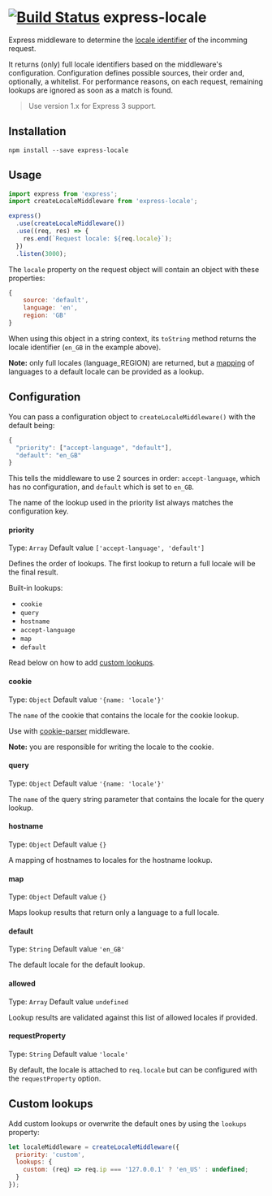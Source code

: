 [![Build Status](https://travis-ci.org/smhg/express-locale.png?branch=master)](https://travis-ci.org/smhg/express-locale)
express-locale
==============

Express middleware to determine the [locale identifier](https://en.wikipedia.org/wiki/Locale_(computer_software)) of the incomming request.

It returns (only) full locale identifiers based on the middleware's configuration. Configuration defines possible sources, their order and, optionally, a whitelist. For performance reasons, on each request, remaining lookups are ignored as soon as a match is found.

> Use version 1.x for Express 3 support.

## Installation
`npm install --save express-locale`

## Usage
```javascript
import express from 'express';
import createLocaleMiddleware from 'express-locale';

express()
  .use(createLocaleMiddleware())
  .use((req, res) => {
    res.end(`Request locale: ${req.locale}`);
  })
  .listen(3000);
```

The `locale` property on the request object will contain an object with these properties:
```javascript
{
	source: 'default',
	language: 'en',
	region: 'GB'
}
```
When using this object in a string context, its `toString` method returns the locale identifier (`en_GB` in the example above).

**Note:** only full locales (language_REGION) are returned, but a [mapping](#map) of languages to a default locale can be provided as a lookup.


## Configuration
You can pass a configuration object to `createLocaleMiddleware()` with the default being:
```javascript
{
  "priority": ["accept-language", "default"],
  "default": "en_GB"
}
```
This tells the middleware to use 2 sources in order: `accept-language`, which has no configuration, and `default` which is set to `en_GB`.

The name of the lookup used in the priority list always matches the configuration key.

#### priority
Type: `Array` Default value `['accept-language', 'default']`

Defines the order of lookups. The first lookup to return a full locale will be the final result.

Built-in lookups:
* `cookie`
* `query`
* `hostname`
* `accept-language`
* `map`
* `default`

Read below on how to add [custom lookups](#custom-lookups).

#### cookie
Type: `Object` Default value `'{name: 'locale'}'`

The `name` of the cookie that contains the locale for the cookie lookup.

Use with [cookie-parser](https://github.com/expressjs/cookie-parser) middleware.

**Note:** you are responsible for writing the locale to the cookie.

#### query
Type: `Object` Default value `'{name: 'locale'}'`

The `name` of the query string parameter that contains the locale for the query lookup.

#### hostname
Type: `Object` Default value `{}`

A mapping of hostnames to locales for the hostname lookup.

#### map
Type: `Object` Default value `{}`

Maps lookup results that return only a language to a full locale.

#### default
Type: `String` Default value `'en_GB'`

The default locale for the default lookup.

#### allowed
Type: `Array` Default value `undefined`

Lookup results are validated against this list of allowed locales if provided.

#### requestProperty
Type: `String` Default value `'locale'`

By default, the locale is attached to `req.locale` but can be configured with the `requestProperty` option.

## Custom lookups
Add custom lookups or overwrite the default ones by using the `lookups` property:
```javascript
let localeMiddleware = createLocaleMiddleware({
  priority: 'custom',
  lookups: {
    custom: (req) => req.ip === '127.0.0.1' ? 'en_US' : undefined;
  }
});



```
